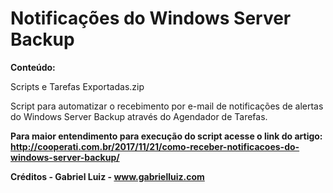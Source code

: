 # Notificações do Windows Server Backup

**Conteúdo:**

Scripts e Tarefas Exportadas.zip

Script para automatizar o recebimento por e-mail de notificações de alertas do Windows Server Backup através do Agendador de Tarefas.

**Para maior entendimento para execução do script acesse o link do artigo: http://cooperati.com.br/2017/11/21/como-receber-notificacoes-do-windows-server-backup/**

**Créditos - Gabriel Luiz - www.gabrielluiz.com**
